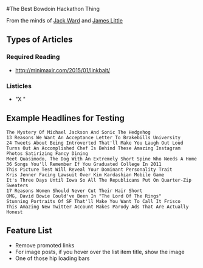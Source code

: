 #The Best Bowdoin Hackathon Thing

From the minds of  [Jack Ward](https://github.com/joliv) and [James Little](https://github.com/littleguy230)

## Types of Articles

### Required Reading

- <http://minimaxir.com/2015/01/linkbait/>

### Listicles

- "X "

## Example Headlines for Testing

```
The Mystery Of Michael Jackson And Sonic The Hedgehog
13 Reasons We Want An Acceptance Letter To Brakebills University
24 Tweets About Being Introverted That'll Make You Laugh Out Loud
Turns Out An Accomplished Chef Is Behind These Amazing Instagram Photos Satirizing Fancy Dining
Meet Quasimodo, The Dog With An Extremely Short Spine Who Needs A Home
36 Songs You'll Remember If You Graduated College In 2011
This Picture Test Will Reveal Your Dominant Personality Trait
Kris Jenner Facing Lawsuit Over Kim Kardashian Mobile Game
It's Three Days Until Iowa So All The Republicans Put On Quarter-Zip Sweaters
17 Reasons Women Should Never Cut Their Hair Short
OMG, David Bowie Could've Been In "The Lord Of The Rings"
Stunning Portraits Of SF That'll Make You Want To Call It Frisco
This Amazing New Twitter Account Makes Parody Ads That Are Actually Honest
```

## Feature List

- Remove promoted links
- For image posts, if you hover over the list item title, show the image
- One of those hip loading bars

